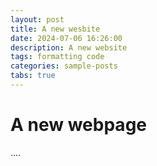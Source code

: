 ```yaml
---
layout: post
title: A new wesbite
date: 2024-07-06 16:26:00
description: A new website
tags: formatting code
categories: sample-posts
tabs: true
---
```



# A new webpage

....